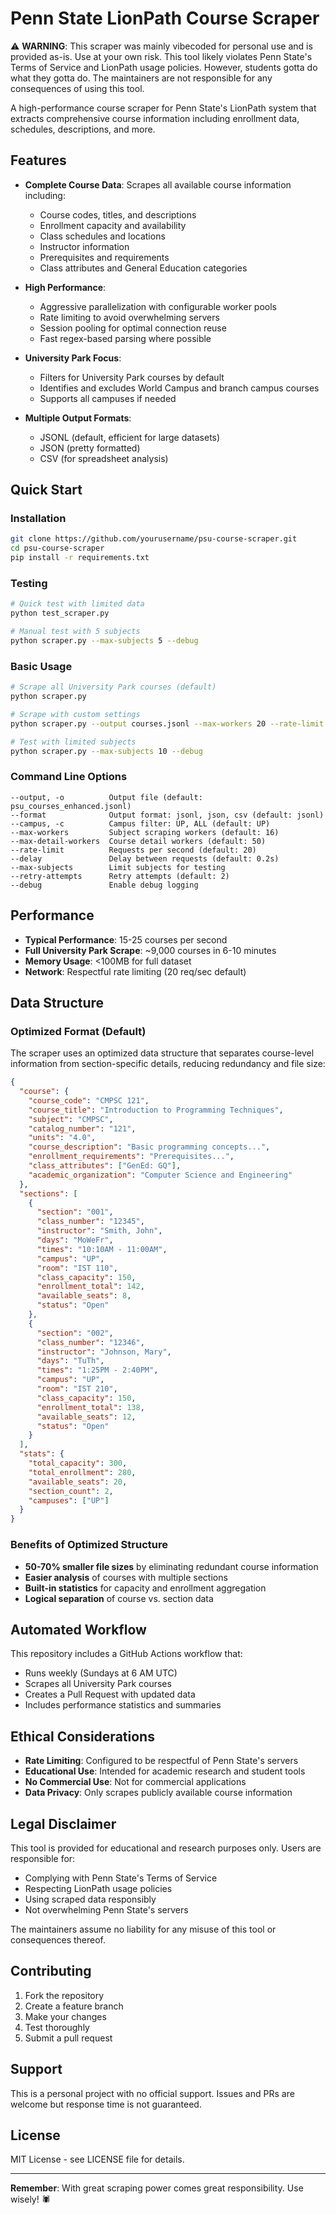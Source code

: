 # Penn State LionPath Course Scraper

⚠️ **WARNING**: This scraper was mainly vibecoded for personal use and is provided as-is. Use at your own risk. This tool likely violates Penn State's Terms of Service and LionPath usage policies. However, students gotta do what they gotta do. The maintainers are not responsible for any consequences of using this tool.

A high-performance course scraper for Penn State's LionPath system that extracts comprehensive course information including enrollment data, schedules, descriptions, and more.

## Features

- **Complete Course Data**: Scrapes all available course information including:
  - Course codes, titles, and descriptions
  - Enrollment capacity and availability
  - Class schedules and locations
  - Instructor information
  - Prerequisites and requirements
  - Class attributes and General Education categories

- **High Performance**: 
  - Aggressive parallelization with configurable worker pools
  - Rate limiting to avoid overwhelming servers
  - Session pooling for optimal connection reuse
  - Fast regex-based parsing where possible

- **University Park Focus**: 
  - Filters for University Park courses by default
  - Identifies and excludes World Campus and branch campus courses
  - Supports all campuses if needed

- **Multiple Output Formats**: 
  - JSONL (default, efficient for large datasets)
  - JSON (pretty formatted)
  - CSV (for spreadsheet analysis)

## Quick Start

### Installation

```bash
git clone https://github.com/yourusername/psu-course-scraper.git
cd psu-course-scraper
pip install -r requirements.txt
```

### Testing

```bash
# Quick test with limited data
python test_scraper.py

# Manual test with 5 subjects
python scraper.py --max-subjects 5 --debug
```

### Basic Usage

```bash
# Scrape all University Park courses (default)
python scraper.py

# Scrape with custom settings
python scraper.py --output courses.jsonl --max-workers 20 --rate-limit 30

# Test with limited subjects
python scraper.py --max-subjects 10 --debug
```

### Command Line Options

```
--output, -o          Output file (default: psu_courses_enhanced.jsonl)
--format              Output format: jsonl, json, csv (default: jsonl)
--campus, -c          Campus filter: UP, ALL (default: UP)
--max-workers         Subject scraping workers (default: 16)
--max-detail-workers  Course detail workers (default: 50)
--rate-limit          Requests per second (default: 20)
--delay               Delay between requests (default: 0.2s)
--max-subjects        Limit subjects for testing
--retry-attempts      Retry attempts (default: 2)
--debug               Enable debug logging
```

## Performance

- **Typical Performance**: 15-25 courses per second
- **Full University Park Scrape**: ~9,000 courses in 6-10 minutes
- **Memory Usage**: <100MB for full dataset
- **Network**: Respectful rate limiting (20 req/sec default)

## Data Structure

### Optimized Format (Default)

The scraper uses an optimized data structure that separates course-level information from section-specific details, reducing redundancy and file size:

```json
{
  "course": {
    "course_code": "CMPSC 121",
    "course_title": "Introduction to Programming Techniques",
    "subject": "CMPSC",
    "catalog_number": "121",
    "units": "4.0",
    "course_description": "Basic programming concepts...",
    "enrollment_requirements": "Prerequisites...",
    "class_attributes": ["GenEd: GQ"],
    "academic_organization": "Computer Science and Engineering"
  },
  "sections": [
    {
      "section": "001",
      "class_number": "12345",
      "instructor": "Smith, John",
      "days": "MoWeFr",
      "times": "10:10AM - 11:00AM",
      "campus": "UP",
      "room": "IST 110",
      "class_capacity": 150,
      "enrollment_total": 142,
      "available_seats": 8,
      "status": "Open"
    },
    {
      "section": "002",
      "class_number": "12346",
      "instructor": "Johnson, Mary",
      "days": "TuTh",
      "times": "1:25PM - 2:40PM",
      "campus": "UP",
      "room": "IST 210",
      "class_capacity": 150,
      "enrollment_total": 138,
      "available_seats": 12,
      "status": "Open"
    }
  ],
  "stats": {
    "total_capacity": 300,
    "total_enrollment": 280,
    "available_seats": 20,
    "section_count": 2,
    "campuses": ["UP"]
  }
}
```

### Benefits of Optimized Structure

- **50-70% smaller file sizes** by eliminating redundant course information
- **Easier analysis** of courses with multiple sections
- **Built-in statistics** for capacity and enrollment aggregation
- **Logical separation** of course vs. section data

## Automated Workflow

This repository includes a GitHub Actions workflow that:
- Runs weekly (Sundays at 6 AM UTC)
- Scrapes all University Park courses
- Creates a Pull Request with updated data
- Includes performance statistics and summaries

## Ethical Considerations

- **Rate Limiting**: Configured to be respectful of Penn State's servers
- **Educational Use**: Intended for academic research and student tools
- **No Commercial Use**: Not for commercial applications
- **Data Privacy**: Only scrapes publicly available course information

## Legal Disclaimer

This tool is provided for educational and research purposes only. Users are responsible for:
- Complying with Penn State's Terms of Service
- Respecting LionPath usage policies
- Using scraped data responsibly
- Not overwhelming Penn State's servers

The maintainers assume no liability for any misuse of this tool or consequences thereof.

## Contributing

1. Fork the repository
2. Create a feature branch
3. Make your changes
4. Test thoroughly
5. Submit a pull request

## Support

This is a personal project with no official support. Issues and PRs are welcome but response time is not guaranteed.

## License

MIT License - see LICENSE file for details.

---

**Remember**: With great scraping power comes great responsibility. Use wisely! 🕷️
